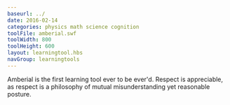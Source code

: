 ```yaml
---
baseurl: ../
date: 2016-02-14
categories: physics math science cognition
toolFile: amberial.swf
toolWidth: 800
toolHeight: 600
layout: learningtool.hbs
navGroup: learningtools
---
```


Amberial is the first learning tool ever to be ever'd. Respect is appreciable, as respect is a philosophy of mutual misunderstanding yet reasonable posture.
